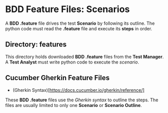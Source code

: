 BDD Feature Files: Scenarios
============================

A **BDD .feature** file drives the test **Scenario** by following its outline.
The python code must read the **.feature** file and execute its **steps** in order.

Directory: features
-------------------

This directory holds downloaded **BDD .feature** files from the **Test Manager**.
A **Test Analyst** must write python code to execute the _scenario_.

Cucumber Gherkin Feature Files
------------------------------

* (Gherkin Syntax)[https://docs.cucumber.io/gherkin/reference/]

These **BDD .feature** files use the _Gherkin syntax_ to outline the steps.
The files are usually limited to only one **Scenario** or **Scenario Outline**.
